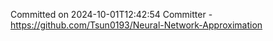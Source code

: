 Committed on 2024-10-01T12:42:54 
Committer - https://github.com/Tsun0193/Neural-Network-Approximation